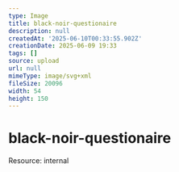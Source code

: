 ```yaml
---
type: Image
title: black-noir-questionaire
description: null
createdAt: '2025-06-10T00:33:55.902Z'
creationDate: 2025-06-09 19:33
tags: []
source: upload
url: null
mimeType: image/svg+xml
fileSize: 20096
width: 54
height: 150
---
```


# black-noir-questionaire


Resource: internal


